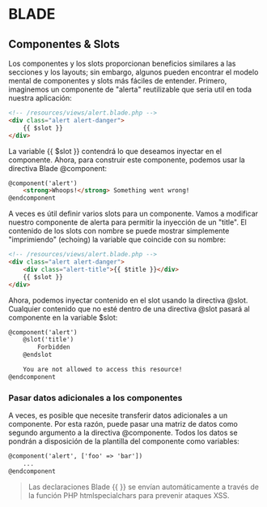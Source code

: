 # BLADE

## Componentes & Slots

Los componentes y los slots proporcionan beneficios similares a las secciones y los layouts; sin embargo, algunos pueden encontrar el modelo mental de componentes y slots más fáciles de entender. Primero, imaginemos un componente de "alerta" reutilizable que seria util en toda nuestra aplicación:

```html
<!-- /resources/views/alert.blade.php -->
<div class="alert alert-danger">
    {{ $slot }}
</div>
```

La variable {{ $slot }} contendrá lo que deseamos inyectar en el componente. Ahora, para construir este componente, podemos usar la directiva Blade @component:

```html
@component('alert')
    <strong>Whoops!</strong> Something went wrong!
@endcomponent
```

A veces es útil definir varios slots para un componente. Vamos a modificar nuestro componente de alerta para permitir la inyección de un "title". El contenido de los slots con nombre se puede mostrar simplemente "imprimiendo" (echoing) la variable que coincide con su nombre:

```html
<!-- /resources/views/alert.blade.php -->
<div class="alert alert-danger">
    <div class="alert-title">{{ $title }}</div>
    {{ $slot }}
</div>
```

Ahora, podemos inyectar contenido en el slot usando la directiva @slot. Cualquier contenido que no esté dentro de una directiva @slot pasará al componente en la variable $slot:

```html
@component('alert')
    @slot('title')
        Forbidden
    @endslot

    You are not allowed to access this resource!
@endcomponent
```

### Pasar datos adicionales a los componentes

A veces, es posible que necesite transferir datos adicionales a un componente. Por esta razón, puede pasar una matriz de datos como segundo argumento a la directiva @componente. Todos los datos se pondrán a disposición de la plantilla del componente como variables:

```html
@component('alert', ['foo' => 'bar'])
    ...
@endcomponent
```

>  Las declaraciones Blade {{ }} se envían automáticamente a través
>  de la función PHP htmlspecialchars para prevenir ataques XSS.

